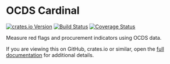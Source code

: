 # OCDS Cardinal

[![crates.io Version](https://img.shields.io/crates/v/ocdscardinal.svg)](https://crates.io/crates/ocdscardinal)
[![Build Status](https://github.com/open-contracting/cardinal-rs/workflows/CI/badge.svg)](https://github.com/open-contracting/cardinal-rs/actions?query=workflow%3ACI)
[![Coverage Status](https://coveralls.io/repos/github/open-contracting/cardinal-rs/badge.svg?branch=main)](https://coveralls.io/github/open-contracting/cardinal-rs?branch=main)

Measure red flags and procurement indicators using OCDS data.

If you are viewing this on GitHub, crates.io or similar, open the [full documentation](https://cardinal.readthedocs.io/) for additional details.
